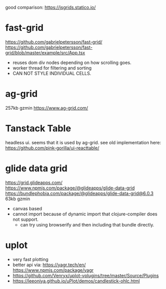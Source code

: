 
good comparison:
https://jsgrids.statico.io/


# fast-grid
https://github.com/gabrielpetersson/fast-grid/
https://github.com/gabrielpetersson/fast-grid/blob/master/example/src/App.tsx
- reuses dom div nodes depending on how scrolling goes.
- worker thread for filtering and sorting
- CAN NOT STYLE INDIVIDUAL CELLS.

# ag-grid
257kb gzmin
https://www.ag-grid.com/

# Tanstack Table
headless ui.
seems that it is used by ag-grid.
see old implementation here: https://github.com/pink-gorilla/ui-reacttable/


# glide data grid
https://grid.glideapps.com/
https://www.npmjs.com/package/@glideapps/glide-data-grid
https://bundlephobia.com/package/@glideapps/glide-data-grid@6.0.3
63kb gzmin
- canvas based
- cannot import because of dynamic import that clojure-compiler does not support.
  - can try using browserify and then including that bundle directly.

# uplot
- very fast plotting 
- better api via: https://yagr.tech/en/  https://www.npmjs.com/package/yagr
- https://github.com/Venryx/uplot-vplugins/tree/master/Source/Plugins
- https://leeoniya.github.io/uPlot/demos/candlestick-ohlc.html

